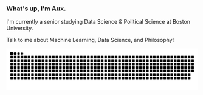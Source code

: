 ### What's up, I'm Aux.

I'm currently a senior studying Data Science & Political Science at Boston University.
<p>
  Talk to me about Machine Learning, Data Science, and Philosophy!
</p>


<p align="center">
  <picture>
    <source media="(prefers-color-scheme: dark)" srcset="https://raw.githubusercontent.com/noev-il/noev-il/output/github-contribution-grid-snake-dark.svg">
    <source media="(prefers-color-scheme: light)" srcset="https://raw.githubusercontent.com/noev-il/Meet-Axusmawe/output/github-contribution-grid-snake.svg">
    <img alt="github contribution grid snake animation" src="https://raw.githubusercontent.com/noev-il/Meet-Axusmawe/output/github-contribution-grid-snake.svg">
  </picture>
</p>
  
